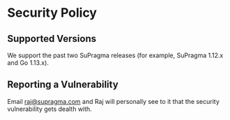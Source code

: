 # Security Policy
## Supported Versions
We support the past two SuPragma releases (for example, SuPragma 1.12.x and Go 1.13.x).

## Reporting a Vulnerability
Email raj@supragma.com and Raj will personally see to it that the security vulnerability gets dealth with.

